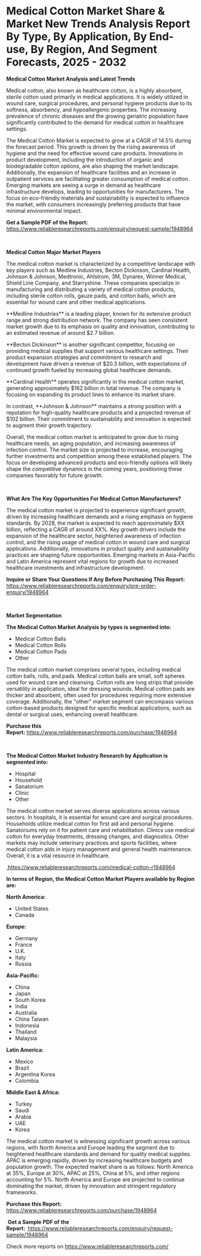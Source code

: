 <p><h1>Medical Cotton Market Share & Market New Trends Analysis Report By Type, By Application, By End-use, By Region, And Segment Forecasts, 2025 - 2032</h1></p><p><strong>Medical Cotton Market Analysis and Latest Trends</strong></p>
<p><p>Medical cotton, also known as healthcare cotton, is a highly absorbent, sterile cotton used primarily in medical applications. It is widely utilized in wound care, surgical procedures, and personal hygiene products due to its softness, absorbency, and hypoallergenic properties. The increasing prevalence of chronic diseases and the growing geriatric population have significantly contributed to the demand for medical cotton in healthcare settings.</p><p>The Medical Cotton Market is expected to grow at a CAGR of 14.5% during the forecast period. This growth is driven by the rising awareness of hygiene and the need for effective wound care products. Innovations in product development, including the introduction of organic and biodegradable cotton options, are also shaping the market landscape. Additionally, the expansion of healthcare facilities and an increase in outpatient services are facilitating greater consumption of medical cotton. Emerging markets are seeing a surge in demand as healthcare infrastructure develops, leading to opportunities for manufacturers. The focus on eco-friendly materials and sustainability is expected to influence the market, with consumers increasingly preferring products that have minimal environmental impact.</p></p>
<p><strong>Get a Sample PDF of the Report:&nbsp;</strong> <a href="https://www.reliableresearchreports.com/enquiry/request-sample/1948964?utm_campaign=2745&utm_medium=2&utm_source=Github&utm_content=ia&utm_term=04032025&utm_id=medical-cotton">https://www.reliableresearchreports.com/enquiry/request-sample/1948964</a></p>
<p>&nbsp;</p>
<p><strong>Medical Cotton Major Market Players</strong></p>
<p><p>The medical cotton market is characterized by a competitive landscape with key players such as Medline Industries, Becton Dickinson, Cardinal Health, Johnson & Johnson, Medtronic, Ahlstrom, 3M, Dynarex, Winner Medical, Shield Line Company, and Starryshine. These companies specialize in manufacturing and distributing a variety of medical cotton products, including sterile cotton rolls, gauze pads, and cotton balls, which are essential for wound care and other medical applications.</p><p>**Medline Industries** is a leading player, known for its extensive product range and strong distribution network. The company has seen consistent market growth due to its emphasis on quality and innovation, contributing to an estimated revenue of around $2.7 billion.</p><p>**Becton Dickinson** is another significant competitor, focusing on providing medical supplies that support various healthcare settings. Their product expansion strategies and commitment to research and development have driven a revenue of $20.3 billion, with expectations of continued growth fueled by increasing global healthcare demands.</p><p>**Cardinal Health** operates significantly in the medical cotton market, generating approximately $162 billion in total revenue. The company is focusing on expanding its product lines to enhance its market share.</p><p>In contrast, **Johnson & Johnson** maintains a strong position with a reputation for high-quality healthcare products and a projected revenue of $102 billion. Their commitment to sustainability and innovation is expected to augment their growth trajectory.</p><p>Overall, the medical cotton market is anticipated to grow due to rising healthcare needs, an aging population, and increasing awareness of infection control. The market size is projected to increase, encouraging further investments and competition among these established players. The focus on developing advanced products and eco-friendly options will likely shape the competitive dynamics in the coming years, positioning these companies favorably for future growth.</p></p>
<p>&nbsp;</p>
<p><strong>What Are The Key Opportunities For Medical Cotton Manufacturers?</strong></p>
<p><p>The medical cotton market is projected to experience significant growth, driven by increasing healthcare demands and a rising emphasis on hygiene standards. By 2028, the market is expected to reach approximately $XX billion, reflecting a CAGR of around XX%. Key growth drivers include the expansion of the healthcare sector, heightened awareness of infection control, and the rising usage of medical cotton in wound care and surgical applications. Additionally, innovations in product quality and sustainability practices are shaping future opportunities. Emerging markets in Asia-Pacific and Latin America represent vital regions for growth due to increased healthcare investments and infrastructure development.</p></p>
<p><strong>Inquire or Share Your Questions If Any Before Purchasing This Report:</strong> <a href="https://www.reliableresearchreports.com/enquiry/pre-order-enquiry/1948964?utm_campaign=2745&utm_medium=2&utm_source=Github&utm_content=ia&utm_term=04032025&utm_id=medical-cotton">https://www.reliableresearchreports.com/enquiry/pre-order-enquiry/1948964</a></p>
<p>&nbsp;</p>
<p><strong>Market Segmentation</strong></p>
<p><strong>The Medical Cotton Market Analysis by types is segmented into:</strong></p>
<p><ul><li>Medical Cotton Balls</li><li>Medical Cotton Rolls</li><li>Medical Cotton Pads</li><li>Other</li></ul></p>
<p><p>The medical cotton market comprises several types, including medical cotton balls, rolls, and pads. Medical cotton balls are small, soft spheres used for wound care and cleansing. Cotton rolls are long strips that provide versatility in application, ideal for dressing wounds. Medical cotton pads are thicker and absorbent, often used for procedures requiring more extensive coverage. Additionally, the "other" market segment can encompass various cotton-based products designed for specific medical applications, such as dental or surgical uses, enhancing overall healthcare.</p></p>
<p><strong>Purchase this Report:&nbsp;</strong><a href="https://www.reliableresearchreports.com/purchase/1948964?utm_campaign=2745&utm_medium=2&utm_source=Github&utm_content=ia&utm_term=04032025&utm_id=medical-cotton">https://www.reliableresearchreports.com/purchase/1948964</a></p>
<p>&nbsp;</p>
<p><strong>The Medical Cotton Market Industry Research by Application is segmented into:</strong></p>
<p><ul><li>Hospital</li><li>Household</li><li>Sanatorium</li><li>Clinic</li><li>Other</li></ul></p>
<p><p>The medical cotton market serves diverse applications across various sectors. In hospitals, it is essential for wound care and surgical procedures. Households utilize medical cotton for first aid and personal hygiene. Sanatoriums rely on it for patient care and rehabilitation. Clinics use medical cotton for everyday treatments, dressing changes, and diagnostics. Other markets may include veterinary practices and sports facilities, where medical cotton aids in injury management and general health maintenance. Overall, it is a vital resource in healthcare.</p></p>
<p><a href="https://www.reliableresearchreports.com/medical-cotton-r1948964?utm_campaign=2745&utm_medium=2&utm_source=Github&utm_content=ia&utm_term=04032025&utm_id=medical-cotton">&nbsp;https://www.reliableresearchreports.com/medical-cotton-r1948964</a></p>
<p><strong>In terms of Region, the Medical Cotton Market Players available by Region are:</strong></p>
<p>
    <p> <strong> North America: </strong>
        <ul>
            <li>United States</li>
            <li>Canada</li>
        </ul>
        </p> 
    <p> <strong> Europe: </strong>
        <ul>
            <li>Germany</li>
            <li>France</li>
            <li>U.K.</li>
            <li>Italy</li>
            <li>Russia</li>
        </ul>
        </p> 
    <p> <strong> Asia-Pacific: </strong>
        <ul>
            <li>China</li>
            <li>Japan</li>
            <li>South Korea</li>
            <li>India</li>
            <li>Australia</li>
            <li>China Taiwan</li>
            <li>Indonesia</li>
            <li>Thailand</li>
            <li>Malaysia</li>
        </ul>
        </p> 
    <p> <strong> Latin America: </strong>
        <ul>
            <li>Mexico</li>
            <li>Brazil</li>
            <li>Argentina Korea</li>
            <li>Colombia</li>
        </ul>
        </p> 
    <p> <strong> Middle East & Africa: </strong>
        <ul>
            <li>Turkey</li>
            <li>Saudi</li>
            <li>Arabia</li>
            <li>UAE</li>
            <li>Korea</li>
        </ul>
    </p>
    </p>
<p><p>The medical cotton market is witnessing significant growth across various regions, with North America and Europe leading the segment due to heightened healthcare standards and demand for quality medical supplies. APAC is emerging rapidly, driven by increasing healthcare budgets and population growth. The expected market share is as follows: North America at 35%, Europe at 30%, APAC at 25%, China at 5%, and other regions accounting for 5%. North America and Europe are projected to continue dominating the market, driven by innovation and stringent regulatory frameworks.</p></p>
<p><strong>Purchase this Report: </strong><a href="https://www.reliableresearchreports.com/purchase/1948964?utm_campaign=2745&utm_medium=2&utm_source=Github&utm_content=ia&utm_term=04032025&utm_id=medical-cotton">https://www.reliableresearchreports.com/purchase/1948964</a></p>
<p>&nbsp;<strong>Get a Sample PDF of the Report:&nbsp;&nbsp;</strong><a href="https://www.reliableresearchreports.com/enquiry/request-sample/1948964?utm_campaign=2745&utm_medium=2&utm_source=Github&utm_content=ia&utm_term=04032025&utm_id=medical-cotton">https://www.reliableresearchreports.com/enquiry/request-sample/1948964</a></p>
<p><strong></strong></p>
<p>Check more reports on <a href="https://www.reliableresearchreports.com/?utm_campaign=2745&utm_medium=2&utm_source=Github&utm_content=ia&utm_term=04032025&utm_id=medical-cotton">https://www.reliableresearchreports.com/</a></p>